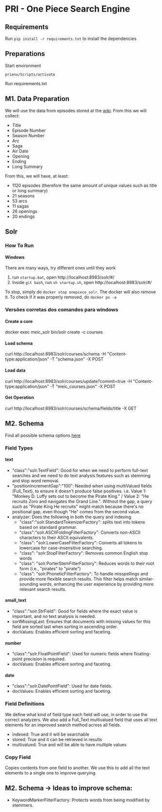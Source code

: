# PRI - One Piece Search Engine

## Requirements
Run ``pip install -r requirements.txt`` to install the dependencies

## Preparations

Start environment
```
prienv/Scripts/activate
```
Run requirements.txt

## M1. Data Preparation

We will use the data from episodes stored at the [wiki](https://onepiece.fandom.com/wiki/Episode_1). From this we will collect:

- Title
- Episode Number
- Season Number
- Arc
- Saga
- Air Date
- Opening
- Ending
- Long Summary

From this, we will have, at least:
- 1120 episodes (therefore the same amount of unique values such as title or long summary)
- 21 seasons
- 53 arcs
- 11 sagas
- 26 openings
- 20 endings

## Solr

### How To Run
#### Windows

There are many ways, try different ones until they work
1. run ``startup.bat``, open http://localhost:8983/solr/#/
2. Inside ``git bash``, run ``sh startup.sh``, open http://localhost:8983/solr/#/

To stop, simply do ```docker stop onepiece_solr```. The docker will also remove it. To check if it was properly removed, do ```docker ps -a```

### Versões corretas dos comandos para windows
#### Create a core
docker exec meic_solr bin/solr create -c courses   
#### Load schema
curl http://localhost:8983/solr/courses/schema -H "Content-type:application/json" -T "schema.json" -X POST
#### Load data
curl http://localhost:8983/solr/courses/update?commit=true -H "Content-type:application/json" -T "meic_courses.json" -X POST
#### Get Operation
curl http://localhost:8983/solr/courses/schema/fields/title -X GET

## M2. Schema

Find all possible schema options [here](https://solr.apache.org/guide/solr/latest/indexing-guide/filters.html)

### Field Types

#### text

- "class":"solr.TextField": Good for when we need to perform full-text searches and we need to do text analysis features such as stemming and stop word removal.
- "positionIncrementGap":"100": Needed when using multiValued fields (Full_Text), to ensure it doesn't produce false positives. i.e. Value 1: "Monkey D. Luffy sets out to become the Pirate King." / Value 2: "He recruits Zoro and navigates the Grand Line.". Without the gap, a query such as "Pirate King He recruits" might match because there's no positional gap, even though "He" comes from the second value.
- analyzer: Does the following in both the query and indexing
    - "class":"solr.StandardTokenizerFactory": splits text into tokens based on standard grammar.
    - "class":"solr.ASCIIFoldingFilterFactory": Converts non-ASCII characters to their ASCII equivalents.
    - "class": "solr.LowerCaseFilterFactory": Converts all tokens to lowercase for case-insensitive searching.
    - "class": "solr.StopFilterFactory": Removes common English stop words
    - "class": "solr.PorterStemFilterFactory": Reduces words to their root form (i.e., "pirates" to "pirate")
    - "class": "solr.PhoneticFilterFactory": To handle misspellings and provide more flexible search results. This filter helps match similar-sounding words, enhancing the user experience by providing more relevant search results.

#### small_text
- "class":"solr.StrField": Good for fields where the exact value is important, and no text analysis is needed.
- sortMissingLast: Ensures that documents with missing values for this field are sorted last when sorting in ascending order.
- docValues: Enables efficient sorting and faceting.

#### number
- "class":"solr.FloatPointField": Used for numeric fields where floating-point precision is required.
- docValues: Enables efficient sorting and faceting.

#### date
- "class":"solr.DatePointField": Used for date fields.
- docValues: Enables efficient sorting and faceting.

### Field Definitions
We define what kind of field type each field will use, in order to use the correct analyzers. We also add a Full_Text multivalued field that uses all text elements for an improved search method across all fields.

- indexed: True and it will be searchable
- stored: True and it can be retrieved in results
- multivalued: True and will be able to have multiple values

### Copy Field
Copies contents from one field to another. We use this to add all the text elements to a single one to improve querying.

## M2. Schema -> Ideas to improve schema:
- KeywordMarkerFilterFactory: Protects words from being modified by stemmers.
